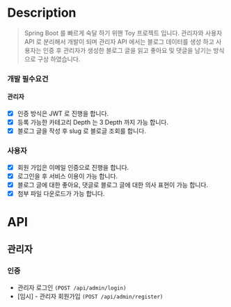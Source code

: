 # Description

> Spring Boot 를 빠르게 숙달 하기 위핸 Toy 프로젝트 입니다.
> 관리자와 사용자 API 로 분리해서 개발이 되며 관리자 API 에서는 블로그 데이터를 생성 하고 사용자는 인증 후 관리자가 생성한 블로그 글을 읽고 좋아요 및 댓글을 남기는 방식으로 구상 하였습니다.

### 개발 필수요건

#### 관리자

- [x] 인증 방식은 JWT 로 진행을 합니다.
- [x] 등록 가능한 카테고리 Depth 는 3 Depth 까지 가능 합니다.
- [x] 블로그 글을 작성 후 slug 로 블로글 조회를 합니다.

### 사용자

- [x] 회원 가입은 이메일 인증으로 진행을 합니다.
- [x] 로그인을 후 서비스 이용이 가능 합니다.
- [x] 블로그 글에 대한 좋아요, 댓글로 블로그 글에 대한 의사 표현이 가능 합니다.
- [x] 첨부 파일 다운로드가 가능 합니다.

# API

## 관리자

### 인증

- 관리자 로그인 `(POST /api/admin/login)`
- [임시] - 관리자 회원가입 `(POST /api/admin/register)`